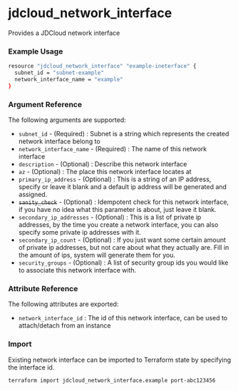 # jdcloud\_network\_interface

Provides a JDCloud network interface

### Example Usage

```bash
resource "jdcloud_network_interface" "example-ineterface" {
  subnet_id = "subnet-example"
  network_interface_name = "example"
}
```

### Argument Reference

The following arguments are supported:

* `subnet_id` - \(Required\) : Subnet is a string which represents the created network interface belong to
* `network_interface_name` - \(Required\) : The name of this network interface
* `description` - \(Optional\) : Describe this network interface
* `az` - \(Optional\) : The place this network interface locates at
* `primary_ip_address` - \(Optional\) : This is a string of an IP address, specify or leave it blank and a default ip address will be generated and assigned.
* ~~`sanity_check`~~ - \(Optional\) : Idempotent check for this network interface, if you have no idea what this parameter is about, just leave it blank.
* `secondary_ip_addresses` - \(Optional\) : This is a list of private ip addresses,  by the time you create a network interface, you can also specify some private ip addresses with it.
* `secondary_ip_count` - \(Optional\) : If you just want some certain amount of private ip addresses, but not care about what they actually are. Fill in the amount of ips, system will generate them for you.
* `security_groups` - \(Optional\) : A list of security group ids you would like to associate this network interface with.

### Attribute Reference

The following attributes are exported:

* `network_interface_id` : The id of this network interface, can be used to attach/detach from an instance

### Import

Existing network interface can be imported to Terraform state by specifying the interface id.

```text
terraform import jdcloud_network_interface.example port-abc123456
```



